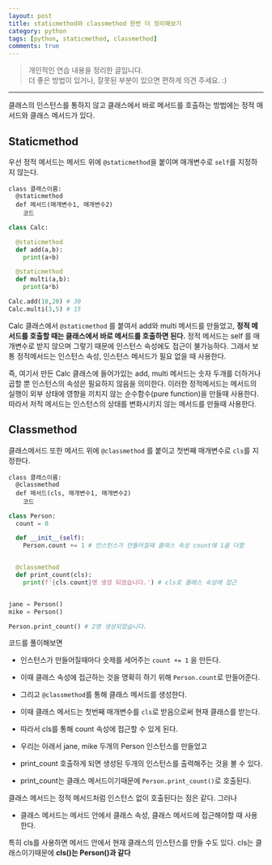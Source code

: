 ```yaml
---
layout: post
title: staticmethod와 classmethod 한번 더 정리해보기
category: python
tags: [python, staticmethod, classmethod]
comments: true
---
```


> 개인적인 연습 내용을 정리한 글입니다.      
> 더 좋은 방법이 있거나, 잘못된 부분이 있으면 편하게 의견 주세요. :)

<hr>


클래스의 인스턴스를 통하지 않고 클래스에서 바로 메서드를 호출하는 방법에는 정적 매서드와 클래스 메서드가 있다.


## Staticmethod

우선 정적 메서드는 메서드 위에 `@staticmethod`을 붙이며 매개변수로 `self`를 지정하지 않는다.


```
class 클래스이름:
  @staticmethod
  def 메서드(매개변수1, 매개변수2)
    코드
```

```python
class Calc:

  @staticmethod
  def add(a,b):
    print(a+b)

  @staticmethod
  def multi(a,b):
    print(a*b)

Calc.add(10,20) # 30
Calc.multi(3,5) # 15
```

Calc 클래스에서 `@staticmethod` 를 붙여서 add와 multi 메서드를 만들었고, **정적 메서드를 호출할 때는 클래스에서 바로 메서드를 호출하면 된다.** 정적 메서드는 self 를 매개변수로 받지 않으며 그렇기 때문에 인스턴스 속성에도 접근이 불가능하다. 그래서 보통 정적메서드는 인스턴스 속성, 인스턴스 메서드가 필요 없을 때 사용한다.

즉, 여기서 만든 Calc 클래스에 들어가있는 add, multi 메서드는 숫자 두개를 더하거나 곱할 뿐 인스턴스의 속성은 필요하지 않음을 의미한다. 이러한 정적메서드는 메서드의 실행이 외부 상태에 영향을 끼치지 않는 순수함수(pure function)을 만들때 사용한다. 따라서 저적 메서드는 인스턴스의 상태를 변화시키지 않는 메서드를 만들때 사용한다.



## Classmethod

클래스메서드 또한 메서드 위에 `@classmethod` 를 붙이고 첫번째 매개변수로 `cls`를 지정한다.

```
class 클래스이름:  
  @classmethod
  def 매서드(cls, 매개변수1, 매개변수2)
    코드
```

```python
class Person:
  count = 0

  def __init__(self):
    Person.count += 1 # 인스턴스가 만들어질때 클래스 속성 count에 1을 더함


  @classmethod
  def print_count(cls):
    print(f'{cls.count}명 생성 되었습니다.') # cls로 클래스 속성에 접근


jane = Person()
mike = Person()

Person.print_count() # 2명 생성되었습니다.
```

코드를 풀이해보면

- 인스턴스가 만들어질때마다 숫제를 세어주는 `count += 1` 을 만든다.
- 이때 클래스 속성에 접근하는 것을 명확히 하기 위해 `Person.count`로 만들어준다.
- 그리고 `@classmethod`를 통해 클래스 메서드를 생성한다.
- 이때 클래스 메서드는 첫번째 매개변수를 `cls`로 받음으로써 현재 클래스를 받는다.
- 따라서 cls를 통해 count 속성에 접근할 수 있게 된다.

- 우리는 아래서 jane, mike 두개의 Person 인스턴스를 만들었고
- print_count 호출하게 되면 생성된 두개의 인스턴스를 출력해주는 것을 볼 수 있다.
- print_count는 클래스 메서드이기때문에 `Person.print_count()`로 호출된다.


클래스 메서드는 정적 메서드처럼 인스턴스 없이 호출된다는 점은 같다. 그러나

- 클래스 메서드는 메서드 안에서 클래스 속성, 클래스 메서드에 접근해야할 때 사용한다.

특히 cls를 사용하면 메서드 안에서 현재 클래스의 인스턴스를 만들 수도 있다. cls는 클래스이기때문에 **cls()는 Person()과 같다**
